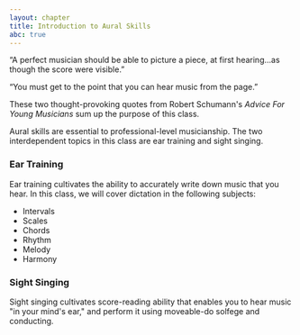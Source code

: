 ```yaml
---
layout: chapter
title: Introduction to Aural Skills
abc: true
---
```


“A perfect musician should be able to picture a piece, at first hearing...as though the score were visible.”

“You must get to the point that you can hear music from the page.”

These two thought-provoking quotes from Robert Schumann's *Advice For Young Musicians* sum up the purpose of this class.

Aural skills are essential to professional-level musicianship. The two interdependent topics in this class are ear training and sight singing. 

### Ear Training

Ear training cultivates the ability to accurately write down music that you hear. In this class, we will cover dictation in the following subjects:

- Intervals
- Scales
- Chords
- Rhythm
- Melody
- Harmony

### Sight Singing

Sight singing cultivates score-reading ability that enables you to hear music "in your mind's ear," and perform it using moveable-do solfege and conducting.

